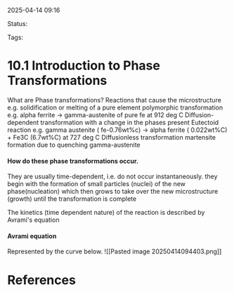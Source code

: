 2025-04-14 09:16

Status:

Tags:

# 10.1 Introduction to Phase Transformations
What are Phase transformations?
	Reactions that cause the microstructure
	e.g.
		solidification or melting of a pure element
		polymorphic transformation e.g. alpha ferrite -> gamma-austenite of pure fe at 912 deg C
	Diffusion-dependent transformation with a change in the phases present
		Eutectoid reaction e.g. gamma austenite ( fe-0.76wt%c) -> alpha ferrite ( 0.022wt%C) + Fe3C (6.7wt%C) at 727 deg C
	Diffusionless transformation
		martensite formation due to quenching gamma-austenite

#### How do these phase transformations occur.
They are usually time-dependent, i.e. do not occur instantaneously. they begin with the formation of small particles (nuclei) of the new phase(nucleation) which then grows to take over the new microstructure (growth) until the transformation is complete

The kinetics (time dependent nature) of the reaction is described by Avrami's equation

#### Avrami equation
Represented by the curve below.
![[Pasted image 20250414094403.png]]




# References
